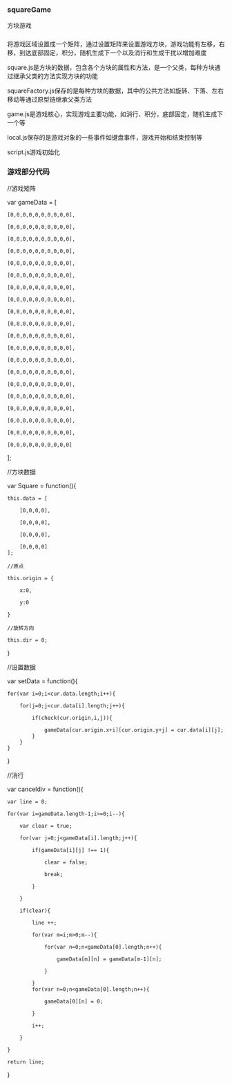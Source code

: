 ### squareGame
方块游戏

### 

将游戏区域设置成一个矩阵，通过设置矩阵来设置游戏方块，游戏功能有左移，右移，到达底部固定，积分，随机生成下一个以及消行和生成干扰以增加难度

square.js是方块的数据，包含各个方块的属性和方法，是一个父类，每种方块通过继承父类的方法实现方块的功能

squareFactory.js保存的是每种方块的数据，其中的公共方法如旋转、下落、左右移动等通过原型链继承父类方法

game.js是游戏核心，实现游戏主要功能，如消行、积分，底部固定，随机生成下一个等

local.js保存的是游戏对象的一些事件如键盘事件，游戏开始和结束控制等

script.js游戏初始化

### 游戏部分代码

//游戏矩阵

var gameData = [

	[0,0,0,0,0,0,0,0,0,0],

	[0,0,0,0,0,0,0,0,0,0],

	[0,0,0,0,0,0,0,0,0,0],

	[0,0,0,0,0,0,0,0,0,0],

	[0,0,0,0,0,0,0,0,0,0],

	[0,0,0,0,0,0,0,0,0,0],

	[0,0,0,0,0,0,0,0,0,0],

	[0,0,0,0,0,0,0,0,0,0],

	[0,0,0,0,0,0,0,0,0,0],

	[0,0,0,0,0,0,0,0,0,0],

	[0,0,0,0,0,0,0,0,0,0],

	[0,0,0,0,0,0,0,0,0,0],

	[0,0,0,0,0,0,0,0,0,0],

	[0,0,0,0,0,0,0,0,0,0],

	[0,0,0,0,0,0,0,0,0,0],

	[0,0,0,0,0,0,0,0,0,0],

	[0,0,0,0,0,0,0,0,0,0],

	[0,0,0,0,0,0,0,0,0,0],

	[0,0,0,0,0,0,0,0,0,0],

	[0,0,0,0,0,0,0,0,0,0]

];

//方块数据

var Square = function(){
	
	this.data = [

		[0,0,0,0],

		[0,0,0,0],

		[0,0,0,0],

		[0,0,0,0]
	];

	//原点

	this.origin = {

		x:0,

		y:0

	}
	
	//旋转方向

	this.dir = 0;
}

//设置数据

var setData = function(){

	for(var i=0;i<cur.data.length;i++){

		for(j=0;j<cur.data[i].length;j++){

			if(check(cur.origin,i,j)){

				gameData[cur.origin.x+i][cur.origin.y+j] = cur.data[i][j];
			}
		}
	}
}

//消行

var canceldiv = function(){

	var line = 0;

	for(var i=gameData.length-1;i>=0;i--){

		var clear = true;

		for(var j=0;j<gameData[i].length;j++){

			if(gameData[i][j] !== 1){

				clear = false;

				break;

			}

		}

		if(clear){

			line ++;

			for(var m=i;m>0;m--){

				for(var n=0;n<gameData[0].length;n++){

					gameData[m][n] = gameData[m-1][n];

				}

			}
			for(var n=0;n<gameData[0].length;n++){

				gameData[0][n] = 0;

			}

			i++;

		}

	}

	return line;

}

